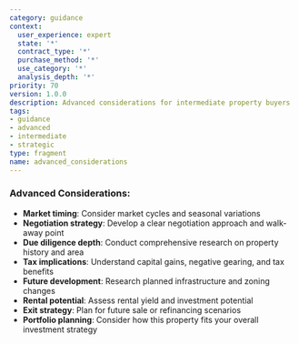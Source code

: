 ```yaml
---
category: guidance
context:
  user_experience: expert
  state: '*'
  contract_type: '*'
  purchase_method: '*'
  use_category: '*'
  analysis_depth: '*'
priority: 70
version: 1.0.0
description: Advanced considerations for intermediate property buyers
tags:
- guidance
- advanced
- intermediate
- strategic
type: fragment
name: advanced_considerations
---
```


### Advanced Considerations:
- **Market timing**: Consider market cycles and seasonal variations
- **Negotiation strategy**: Develop a clear negotiation approach and walk-away point
- **Due diligence depth**: Conduct comprehensive research on property history and area
- **Tax implications**: Understand capital gains, negative gearing, and tax benefits
- **Future development**: Research planned infrastructure and zoning changes
- **Rental potential**: Assess rental yield and investment potential
- **Exit strategy**: Plan for future sale or refinancing scenarios
- **Portfolio planning**: Consider how this property fits your overall investment strategy
